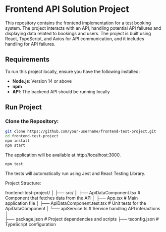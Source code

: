 # Frontend API Solution Project

This repository contains the frontend implementation for a test booking system. The project interacts with an API, handling potential API failures and displaying data related to bookings and users. The project is built using React, TypeScript, and Axios for API communication, and it includes handling for API failures.

## Requirements

To run this project locally, ensure you have the following installed:

- **Node.js**: Version 14 or above
- **npm**
- **API**: The backend API should be running locally

## Run Project

### Clone the Repository:
```bash
git clone https://github.com/your-username/frontend-test-project.git
cd frontend-test-project
npm install
npm start
```
The application will be available at http://localhost:3000.

```bash
npm test
```
The tests will automatically run using Jest and React Testing Library.


Project Structure:

frontend-test-project/
│
├── src/
│   ├── ApiDataComponent.tsx         # Component that fetches data from the API
│   ├── App.tsx                      # Main application file
│   ├── ApiDataComponent.test.tsx    # Unit tests for the ApiDataComponent
│   └── apiService.ts                # Service handling API interactions
│  
├── package.json                     # Project dependencies and scripts
├── tsconfig.json                    # TypeScript configuration

